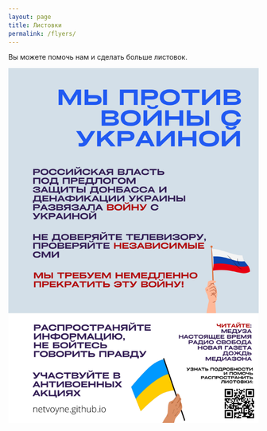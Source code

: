 ```yaml
---
layout: page
title: Листовки
permalink: /flyers/
---
```


Вы можете помочь нам и сделать больше листовок.

![flyer](flyers/flyer1.png)
